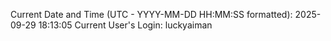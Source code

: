 Current Date and Time (UTC - YYYY-MM-DD HH:MM:SS formatted): 2025-09-29 18:13:05
Current User's Login: luckyaiman
